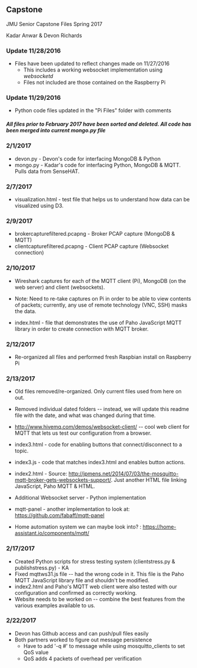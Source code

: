 ## Capstone
JMU Senior Capstone Files Spring 2017

Kadar Anwar & Devon Richards

### Update 11/28/2016
* Files have been updated to reflect changes made on 11/27/2016
  * This includes a working websocket implementation using *websocketd*
  * Files not included are those contained on the Raspberry Pi

### Update 11/29/2016
* Python code files updated in the "Pi Files" folder with comments

##### All files prior to February 2017 have been sorted and deleted. All code has been merged into current mongo.py file

### 2/1/2017
* devon.py - Devon's code for interfacing MongoDB & Python
* mongo.py - Kadar's code for interfacing Python, MongoDB & MQTT. Pulls data
from SenseHAT.

### 2/7/2017
* visualization.html - test file that helps us to understand how data can be
visualized using D3.

### 2/9/2017
* brokercapturefiltered.pcapng - Broker PCAP capture (MongoDB & MQTT)
* clientcapturefiltered.pcapng - Client PCAP capture (Websocket connection)

### 2/10/2017
* Wireshark captures for each of the MQTT client (Pi), MongoDB (on the web server)
and client (websockets).

* Note: Need to re-take captures on Pi in order to be able to view contents of
packets; currently, any use of remote technology (VNC, SSH) masks the data.

* index.html - file that demonstrates the use of Paho JavaScript MQTT library
in order to create connection with MQTT broker.

### 2/12/2017
* Re-organized all files and performed fresh Raspbian install on Raspberry Pi

### 2/13/2017
* Old files removed/re-organized. Only current files used from here on out.
* Removed individual dated folders -- instead, we will update this readme file
with the date, and what was changed during that time.

* http://www.hivemq.com/demos/websocket-client/ -- cool web client for MQTT that
lets us test our configuration from a browser.

* index3.html - code for enabling buttons that connect/disconnect to a topic.
* index3.js - code that matches index3.html and enables button actions.
* index2.html - Source:
http://jpmens.net/2014/07/03/the-mosquitto-mqtt-broker-gets-websockets-support/.
Just another HTML file linking JavaScript, Paho MQTT & HTML.

* Additional Websocket server - Python implementation
* mqtt-panel - another implementation to look at: https://github.com/fabaff/mqtt-panel
* Home automation system we can maybe look into? : https://home-assistant.io/components/mqtt/

### 2/17/2017
* Created Python scripts for stress testing system (clientstress.py & publishstress.py) - KA
* Fixed mqttws31.js file -- had the wrong code in it.  This file is the Paho MQTT JavaScript library file and shouldn't be modified.
* index2.html and Paho's MQTT web client were also tested with our configuration and confirmed as correctly working.
* Website needs to be worked on -- combine the best features from the various examples available to us.

### 2/22/2017
* Devon has Github access and can push/pull files easily
* Both partners worked to figure out message persistence
  * Have to add '-q #' to message while using mosquitto_clients to set QoS value
  * QoS adds 4 packets of overhead per verification
